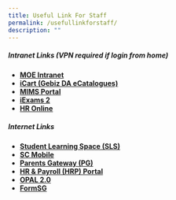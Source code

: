 ```yaml
---
title: Useful Link For Staff
permalink: /usefullinkforstaff/
description: ""
---
```

##### Intranet Links (VPN required if login from home)

*   **[MOE Intranet](https://intranet.moe.gov.sg/Pages/Home.aspx)**
*   **[iCart (Gebiz DA eCatalogues) ](https://intranet.moe.gov.sg/moeprocurement/Pages/iCart.aspx)**
*   **[MIMS Portal](https://mims.moe.gov.sg/)**
*   **[iExams 2](https://iexams.seab.gov.sg/)**
*   **[HR Online](http://intranet.moe.gov.sg/hr_online/)**




##### Internet Links
* **[Student Learning Space (SLS)](https://vle.learning.moe.edu.sg/login)**
* **[SC Mobile](https://scmobile.moe.edu.sg/login)**
* **[Parents Gateway (PG)](https://pg.moe.edu.sg/)**
* **[HR & Payroll (HRP) Portal](https://www.hrp.gov.sg/)**
* **[OPAL 2.0](https://opal2.moe.edu.sg/)**
* **[FormSG](https://form.gov.sg/#!/)**